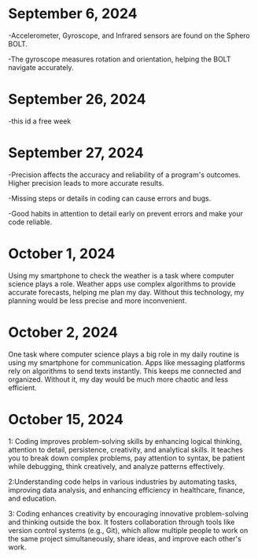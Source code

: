 # September 6, 2024
-Accelerometer, Gyroscope, and Infrared sensors are found on the Sphero BOLT.

-The gyroscope measures rotation and orientation, helping the BOLT navigate accurately.

# September 26, 2024
-this id a free week

# September 27, 2024
-Precision affects the accuracy and reliability of a program's outcomes. Higher precision leads to more accurate results.

-Missing steps or details in coding can cause errors and bugs.

-Good habits in attention to detail early on prevent errors and make your code reliable.

# October 1, 2024
Using my smartphone to check the weather is a task where computer science plays a role. Weather apps use complex algorithms to provide accurate forecasts, helping me plan my day. Without this technology, my planning would be less precise and more inconvenient.


# October 2, 2024
One task where computer science plays a big role in my daily routine is using my smartphone for communication. Apps like messaging platforms rely on algorithms to send texts instantly. This keeps me connected and organized. Without it, my day would be much more chaotic and less efficient.


# October 15, 2024
1: Coding improves problem-solving skills by enhancing logical thinking, attention to detail, persistence, creativity, and analytical skills. It teaches you to break down complex problems, pay attention to syntax, be patient while debugging, think creatively, and analyze patterns effectively.

2:Understanding code helps in various industries by automating tasks, improving data analysis, and enhancing efficiency in healthcare, finance, and education.

3: Coding enhances creativity by encouraging innovative problem-solving and thinking outside the box. It fosters collaboration through tools like version control systems (e.g., Git), which allow multiple people to work on the same project simultaneously, share ideas, and improve each other's work.
